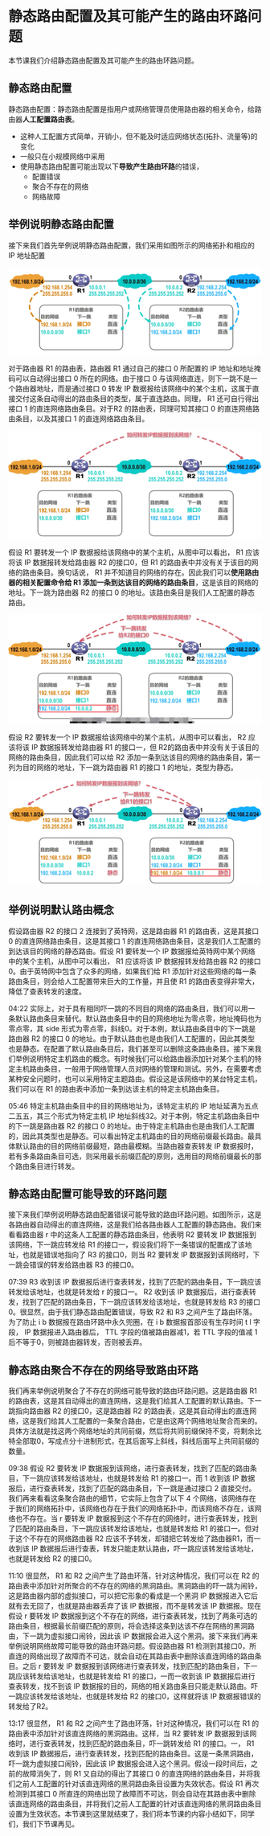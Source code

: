 # 静态路由配置及其可能产生的路由环路问题

本节课我们介绍静态路由配置及其可能产生的路由环路问题。

## 静态路由配置

静态路由配置：静态路由配置是指用户或网络管理员使用路由器的相关命令，给路由器**人工配置路由表**。

- 这种人工配置方式简单，开销小，但不能及时适应网络状态(拓扑、流量等)的变化
- 一般只在小规模网络中采用
- 使用静态路由配置可能出现以下**导致产生路由环路**的错误，
  - 配置错误
  - 聚合不存在的网络
  - 网络故障

## 举例说明静态路由配置

接下来我们首先举例说明静态路由配置，我们采用如图所示的网络拓扑和相应的 IP 地址配置

![image-20230327203504304](./assets/image-20230327203504304.png)

对于路由器 R1 的路由表，路由器 R1 通过自己的接口 0 所配置的 IP 地址和地址掩码可以自动得出接口 0 所在的网络。由于接口 0 与该网络直连，则下一跳不是一个路由器地址，而是通过接口 0 转发 IP 数据报给该网络中的某个主机，这属于直接交付这条自动得出的路由条目的类型，属于直连路由。同理， R1 还可自行得出接口 1 的直连网络路由条目。对于R2 的路由表，同理可知其接口 0 的直连网络路由条目，以及其接口 1 的直连网络路由条目。

![image-20230327203550599](./assets/image-20230327203550599.png)

假设 R1 要转发一个 IP 数据报给该网络中的某个主机，从图中可以看出， R1 应该将该 IP 数据报转发给路由器 R2 的接口0，但 R1 的路由表中并没有关于该目的网络的路由条目。换句话说， R1 并不知道目的网络的存在。因此我们可以**使用路由器的相关配置命令给 R1 添加一条到达该目的网络的路由条目**，这是该目的网络的地址。下一跳为路由器 R2 的接口 0 的地址。该路由条目是我们人工配置的静态路由。

![image-20230327204006242](./assets/image-20230327204006242.png)

假设 R2 要转发一个 IP 数据报给该网络中的某个主机，从图中可以看出， R2 应该将该 IP 数据报转发给路由器 R1 的接口一，但 R2的路由表中并没有关于该目的网络的路由条目，因此我们可以给 R2 添加一条到达该目的网络的路由条目，第一列为目的网络的地址，下一跳为路由器 R1 的接口 1 的地址，类型为静态。

![image-20230327204136743](./assets/image-20230327204136743.png)

## 举例说明默认路由概念

假设路由器 R2 的接口 2 连接到了英特网，这是路由器 R1 的路由表，这是其接口 0 的直连网络路由条目，这是其接口 1 的直连网络路由条目，这是我们人工配置的到达该目的网络的静态路由。假设 R1 要转发一个 IP 数据报给英特网中某个网络中的某个主机，从图中可以看出， R1 应该将该 IP 数据报转发给路由器 R2 的接口0。由于英特网中包含了众多的网络，如果我们给 R1 添加针对这些网络的每一条路由条目，则会给人工配置带来巨大的工作量，并且使 R1 的路由表变得非常大，降低了查表转发的速度。

04:22 
实际上，对于具有相同吓一跳的不同目的网络的路由条目，我们可以用一条默认路由条目来替代。默认路由条目中的目的网络地址为零点零，地址掩码也为零点零，其 side 形式为零点零，斜线0。对于本例，默认路由条目中的下一跳是路由器 R2 的接口 0 的地址。由于默认路由也是由我们人工配置的，因此其类型也是静态。在配置了默认路由条目后，我们甚至可以删除这条路由条目。接下来我们举例说明特定主机路由的概念。有时候我们可以给路由器添加针对某个主机的特定主机路由条目，一般用于网络管理人员对网络的管理和测试。另外，在需要考虑某种安全问题时，也可以采用特定主题路由。假设这是该网络中的某台特定主机，我们可以在 R1 的路由表中添加一条到达该主机的特定主机路由条目。

05:46 
特定主机路由条目中的目的网络地址为，该特定主机的 IP 地址延满为五点二五五，其三个形式为特定主机 IP 地址斜线32。对于本例，特定主机路由条目中的下一跳是路由器 R2 的接口 0 的地址。由于特定主机路由也是由我们人工配置的，因此其类型也是静态。可以看出特定主机路由的目的网络前缀最长路由。最具体默认路由的目的网络前缀最短，路由最模糊。当路由器查表转发 IP 数据报时，若有多条路由条目可选，则采用最长前缀匹配的原则，选用目的网络前缀最长的那个路由条目进行转发。

## 静态路由配置可能导致的环路问题
接下来我们举例说明静态路由配置错误可能导致的路由环路问题。如图所示，这是各路由器自动得出的直连网络，这是我们给各路由器人工配置的静态路由。我们来看看路由器 r 中的这条人工配置的静态路由条目，他表明 R2 要转发 IP 数据报到该网络，下一跳应转发给 R1 的接口一，假设我们将下一条错误的配置成了该地址，也就是错误地指向了 R3 的接口0，则当 R2 要转发 IP 数据报到该网络时，下一跳会错误的转发给路由器 R3 的接口0。

07:39 
R3 收到该 IP 数据报后进行查表转发，找到了匹配的路由条目，下一跳应该转发给该地址，也就是转发给 r 的接口一。 R2 收到该 IP 数据报后，进行查表转发，找到了匹配的路由条目，下一跳应该转发给该地址，也就是转发给 R3 的接口0。很显然，由于我们静态路由配置错误，导致 R2 和 R3 之间产生了路由环落。为了防止 i b 数据报在路由环路中永久兜圈，在 i b 数据报首部设有生存时间 t l 字段， IP 数据报进入路由器后， TTL 字段的值被路由器减1，若 TTL 字段的值减 1 后不等于0，则被路由器转发，否则被丢弃。

## 静态路由聚合不存在的网络导致路由环路
我们再来举例说明聚合了不存在的网络可能导致的路由环路问题。这是路由器 R1 的路由表，这是其自动得出的直连网络，这是我们给其人工配置的默认路由。下一跳指向路由器 R2 的接口0，这是路由器 R2 的路由表，这是其自动得出的直连网络，这是我们给其人工配置的一条聚合路由，它是由这两个网络地址聚合而来的。具体方法就是找这两个网络地址的共同前缀，然后将共同前缀保持不变，将剩余比特全部取0，写成点分十进制形式，在其后面写上斜线，斜线后面写上共同前缀的数量。

09:38 
假设 R2 要转发 IP 数据报到该网络，进行查表转发，找到了匹配的路由条目，下一跳应该转发给该地址，也就是转发给 R1 的接口一。而 1 收到该 IP 数据报后，进行查表转发，找到了匹配的路由条目，下一跳是通过接口 2 直接交付。我们再来看看这条聚合路由的细节，它实际上包含了以下 4 个网络，该网络存在于我们的网络拓扑中，该网络也存在于我们的网络拓扑中，而该网络不存在，该网络也不存在。当 r 要转发 IP 数据报到这个不存在的网络时，进行查表转发，找到了匹配的路由条目，下一跳应该转发给该地址，也就是转发给 R1 的接口一。但对于这个不存在的网络路由器 R2 应该不予转发，却错把它转发给了路由器R1，而一收到该 IP 数据报后进行查表，转发只能走默认路由，吓一跳应该转发给该地址，也就是转发给 R2 的接口0。

11:10 
很显然， R1 和 R2 之间产生了路由环落，针对这种情况，我们可以在 R2 的路由表中添加针对所聚合的不存在的网络的黑洞路由。黑洞路由的吓一跳为闹铃，这是路由器内部的虚拟接口，可以把它形象的看成是一个黑洞 IP 数据报进入它后就有去无回了，也就是路由器丢弃了该 IP 数据报，而不是转发该 IP 数据报。现在假设 r 要转发 IP 数据报到这个不存在的网络，进行查表转发，找到了两条可选的路由条目，根据最长前缀匹配的原则，将会选择这条到达该不存在网络的黑洞路由，下一跳为虚拟接口闹铃，因此该 IP 数据报会进入这个黑洞。接下来我们再来举例说明网络故障可能导致的路由环路问题。假设路由器 R1 检测到其接口0，所直连的网络出现了故障而不可达，就会自动在其路由表中删除该直连网络的路由条目。之后 r 要转发 IP 数据报到该网络进行查表转发，找到匹配的路由条目，下一跳应该转发给该地址，也就是转发给 R1 的接口，一而一收到该 IP 数据报后进行查表转发，找不到该 IP 数据报的目的，网络的相关路由条目只能走默认路由。吓一跳应该转发给该地址，也就是转发给 R2 的接口0，这样就将该 IP 数据报错误的转发给了R2。

13:17 
很显然， R1 和 R2 之间产生了路由环落，针对这种情况，我们可以在 R1 的路由表中添加针对该直连网络的黑洞路由。这样，当 R2 要转发 IP 数据报到该网络时，进行查表转发，找到匹配的路由条目，吓一跳转发给 R1 的接口。一， R1 收到该 IP 数据报后，进行查表转发，找到匹配的路由条目。这是一条黑洞路由，吓一跳为虚拟接口闹铃，因此该 IP 数据报会进入这个黑洞。假设一段时间后，之前的故障消失了，则 R1 又自动的得出了其接口 0 的直连网络的路由条目，并将我们之前人工配置的针对该直连网络的黑洞路由条目设置为失效状态。假设 R1 再次检测到其接口 0 所直连的网络出现了故障而不可达，则会自动在其路由表中删除该直连网络的路由条目，并将我们之前人工配置的针对该直连网络的黑洞路由条目设置为生效状态。本节课到这里就结束了，我们将本节课的内容小结如下，同学们，我们下节课再见。